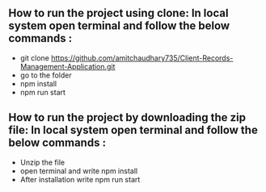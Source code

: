 ## How to run the project using clone: In local system open terminal and follow the below commands : 
- git clone https://github.com/amitchaudhary735/Client-Records-Management-Application.git
- go to the folder
- npm install
- npm run start

## How to run the project by downloading the zip file: In local system open terminal and follow the below commands : 
- Unzip the file 
- open terminal and write npm install
- After installation write npm run start

